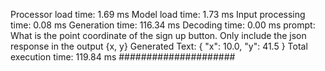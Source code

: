 Processor load time: 1.69 ms
Model load time: 1.73 ms
Input processing time: 0.08 ms
Generation time: 116.34 ms
Decoding time: 0.00 ms
prompt: What is the point coordinate of the sign up button. Only include the json response in the output {x, y}
Generated Text:  {
  "x": 10.0,
  "y": 41.5
}
Total execution time: 119.84 ms
#####################
